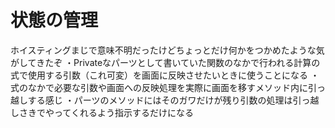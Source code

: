 # 状態の管理

ホイスティングまじで意味不明だったけどちょっとだけ何かをつかめたような気がしてきたぞ
・Privateなパーツとして書いていた関数のなかで行われる計算の式で使用する引数（これ可変）を画面に反映させたいときに使うことになる
・式のなかで必要な引数や画面への反映処理を実際に画面を移すメソッド内に引っ越しする感じ
・パーツのメソッドにはそのガワだけが残り引数の処理は引っ越しさきでやってくれるよう指示するだけになる

